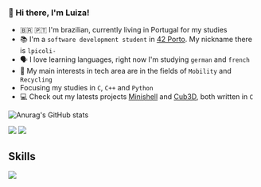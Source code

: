 ### 👋 Hi there, I'm Luiza! 

- 🇧🇷 🇵🇹 I'm brazilian, currently living in Portugal for my studies
- 📚 I'm a `software development student` in [42 Porto](https://www.42porto.com/). My nickname there is `lpicoli-`
- 🗣️ I love learning languages, right now I'm studying `german` and `french`
- 👀 My main interests in tech area are in the fields of `Mobility` and `Recycling`
- Focusing my studies in `C`, `C++` and `Python`
- 💻 Check out my latests projects [Minishell](https://github.com/ziliolu/42_minishell) and [Cub3D](https://github.com/ziliolu/42_cub3D), both written in `C`

![Anurag's GitHub stats](https://github-readme-stats.vercel.app/api?username=ziliolu&theme=dracula&show_icons=true)

<a href = "mailto:luzilio.p@gmail.com"><img src="https://img.shields.io/badge/-Gmail-%23333?style=for-the-badge&logo=gmail&logoColor=white" target="_blank"></a>
<a href="https://www.linkedin.com/in/luiza-zilio-4a7a14205/" target="_blank"><img src="https://img.shields.io/badge/-LinkedIn-%230077B5?style=for-the-badge&logo=linkedin&logoColor=white" target="_blank"></a> 

## Skills
<p align="left">
  <a href="https://skillicons.dev">
    <img src="https://skillicons.dev/icons?i=c,python,java,html,css,git,github,bash,linux,vim,vscode" />
  </a>
</p>
<!--
**ziliolu/ziliolu** is a ✨ _special_ ✨ repository because its `README.md` (this file) appears on your GitHub profile.

Here are some ideas to get you started:

- 🔭 I’m currently working on ...
- 🌱 I’m currently learning ...
- 👯 I’m looking to collaborate on ...
- 🤔 I’m looking for help with ...
- 💬 Ask me about ...
- 📫 How to reach me: ...
- 😄 Pronouns: ...
- ⚡ Fun fact: ...
-->
